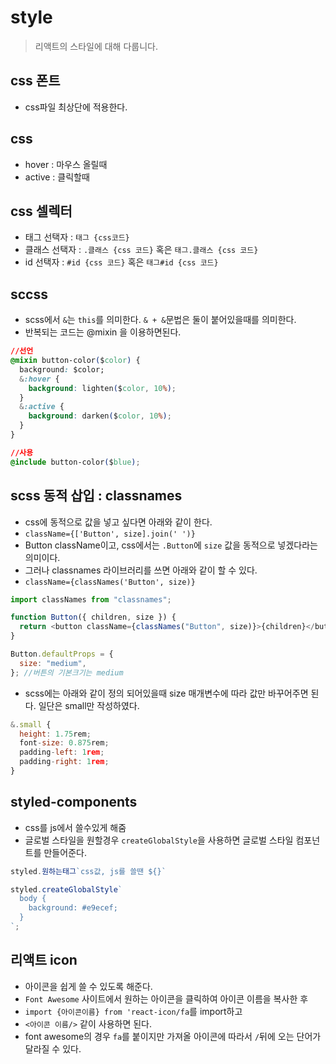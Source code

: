 # style

> 리액트의 스타일에 대해 다룹니다.

## css 폰트

- css파일 최상단에 적용한다.

## css

- hover : 마우스 올릴때
- active : 클릭할때

## css 셀렉터

- 태그 선택자 : `태그 {css코드}`
- 클래스 선택자 : `.클래스 {css 코드}` 혹은 `태그.클래스 {css 코드}`
- id 선택자 : `#id {css 코드}` 혹은 `태그#id {css 코드}`

## sccss

- scss에서 `&`는 `this`를 의미한다. `& + &`문법은 둘이 붙어있을때를 의미한다.
- 반복되는 코드는 @mixin 을 이용하면된다.

```css
//선언
@mixin button-color($color) {
  background: $color;
  &:hover {
    background: lighten($color, 10%);
  }
  &:active {
    background: darken($color, 10%);
  }
}

//사용
@include button-color($blue);
```

## scss 동적 삽입 : classnames

- css에 동적으로 값을 넣고 싶다면 아래와 같이 한다.
- `className={['Button', size].join(' ')}`
- Button className이고, css에서는 `.Button`에 `size` 값을 동적으로 넣겠다라는 의미이다.
- 그러나 classnames 라이브러리를 쓰면 아래와 같이 할 수 있다.
- `className={classNames('Button', size)}`

```javascript
import classNames from "classnames";

function Button({ children, size }) {
  return <button className={classNames("Button", size)}>{children}</button>;
}

Button.defaultProps = {
  size: "medium",
}; //버튼의 기본크기는 medium
```

- scss에는 아래와 같이 정의 되어있을때 size 매개변수에 따라 값만 바꾸어주면 된다. 일단은 small만 작성하였다.

```javascript
&.small {
  height: 1.75rem;
  font-size: 0.875rem;
  padding-left: 1rem;
  padding-right: 1rem;
}
```

## styled-components

- css를 js에서 쓸수있게 해줌
- 글로벌 스타일을 원할경우 `createGlobalStyle`을 사용하면 글로벌 스타일 컴포넌트를 만들어준다.

```javascript
styled.원하는태그`css값, js를 쓸땐 ${}`

styled.createGlobalStyle`
  body {
    background: #e9ecef;
  }
`;
```

## 리액트 icon

- 아이콘을 쉽게 쓸 수 있도록 해준다.
- `Font Awesome` 사이트에서 원하는 아이콘을 클릭하여 아이콘 이름을 복사한 후
- `import {아이콘이름} from 'react-icon/fa`를 import하고
- `<아이콘 이름/>` 같이 사용하면 된다.
- font awesome의 경우 `fa`를 붙이지만 가져올 아이콘에 따라서 `/`뒤에 오는 단어가 달라질 수 있다.

